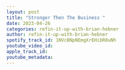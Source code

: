 ```yaml
---
layout: post
title: "Stronger Then The Business "
date: 2023-04-26
categories: refin-it-up-with-brian-hebner
author: refin-it-up-with-brian-hebner
spotify_track_id: 1NVcBNpNEmgXrEHibR8uNh
youtube_video_id: 
apple_track_id: 
youtube_metadata: 
---
```

